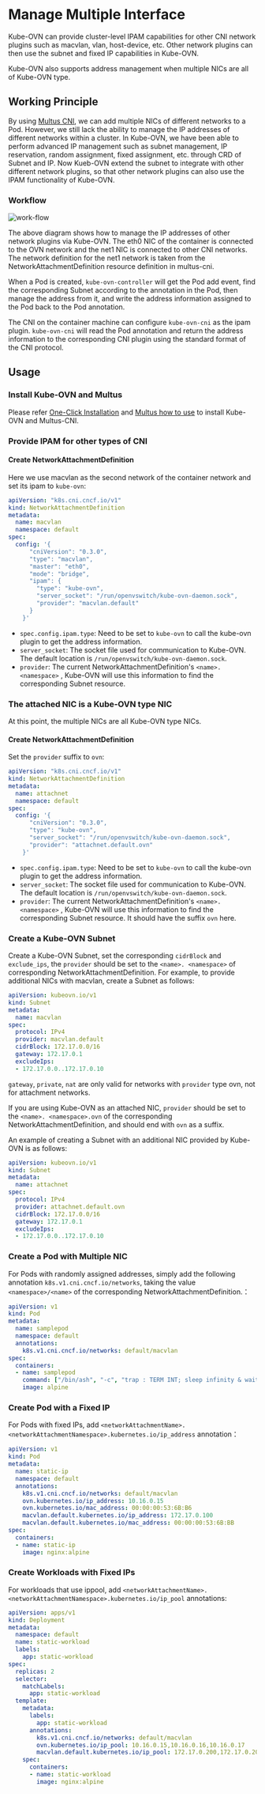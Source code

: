 # Manage Multiple Interface

Kube-OVN can provide cluster-level IPAM capabilities for other CNI network plugins such as macvlan, vlan, host-device, etc. 
Other network plugins can then use the subnet and fixed IP capabilities in Kube-OVN.

Kube-OVN also supports address management when multiple NICs are all of Kube-OVN type.

## Working Principle

By using [Multus CNI](https://github.com/k8snetworkplumbingwg/multus-cni), we can add multiple NICs of different networks to a Pod.
However, we still lack the ability to manage the IP addresses of different networks within a cluster.
In Kube-OVN, we have been able to perform advanced IP management such as subnet management, IP reservation, random assignment, fixed assignment, etc. through CRD of Subnet and IP.
Now Kueb-OVN extend the subnet to integrate with other different network plugins, 
so that other network plugins can also use the IPAM functionality of Kube-OVN.

### Workflow

![work-flow](../static/mult-nic-workflow.png)

The above diagram shows how to manage the IP addresses of other network plugins via Kube-OVN.
The eth0 NIC of the container is connected to the OVN network and the net1 NIC is connected to other CNI networks.
The network definition for the net1 network is taken from the NetworkAttachmentDefinition resource definition in multus-cni.

When a Pod is created, `kube-ovn-controller` will get the Pod add event, find the corresponding Subnet according to the annotation in the Pod, 
then manage the address from it, and write the address information assigned to the Pod back to the Pod annotation.

The CNI on the container machine can configure `kube-ovn-cni` as the ipam plugin. 
`kube-ovn-cni` will read the Pod annotation and return the address information to the corresponding CNI plugin using the standard format of the CNI protocol.

## Usage

### Install Kube-OVN and Multus

Please refer [One-Click Installation](../start/one-step-install.md) and [Multus how to use](https://github.com/k8snetworkplumbingwg/multus-cni/blob/master/docs/how-to-use.md) to install Kube-OVN and Multus-CNI.

### Provide IPAM for other types of CNI

#### Create NetworkAttachmentDefinition

Here we use macvlan as the second network of the container network and set its ipam to `kube-ovn`:

```yaml
apiVersion: "k8s.cni.cncf.io/v1"
kind: NetworkAttachmentDefinition
metadata:
  name: macvlan
  namespace: default
spec:
  config: '{
      "cniVersion": "0.3.0",
      "type": "macvlan",
      "master": "eth0",
      "mode": "bridge",
      "ipam": {
        "type": "kube-ovn",
        "server_socket": "/run/openvswitch/kube-ovn-daemon.sock",
        "provider": "macvlan.default"
      }
    }'
```
- `spec.config.ipam.type`: Need to be set to `kube-ovn` to call the kube-ovn plugin to get the address information.
- `server_socket`: The socket file used for communication to Kube-OVN. The default location is `/run/openvswitch/kube-ovn-daemon.sock`.
- `provider`: The current NetworkAttachmentDefinition's `<name>. <namespace>` , Kube-OVN will use this information to find the corresponding Subnet resource.

### The attached NIC is a Kube-OVN type NIC

At this point, the multiple NICs are all Kube-OVN type NICs.

#### Create NetworkAttachmentDefinition

Set the `provider` suffix to `ovn`:

```yaml
apiVersion: "k8s.cni.cncf.io/v1"
kind: NetworkAttachmentDefinition
metadata:
  name: attachnet
  namespace: default
spec:
  config: '{
      "cniVersion": "0.3.0",
      "type": "kube-ovn",
      "server_socket": "/run/openvswitch/kube-ovn-daemon.sock",
      "provider": "attachnet.default.ovn"
    }'
```

- `spec.config.ipam.type`: Need to be set to `kube-ovn` to call the kube-ovn plugin to get the address information.
- `server_socket`: The socket file used for communication to Kube-OVN. The default location is `/run/openvswitch/kube-ovn-daemon.sock`.
- `provider`: The current NetworkAttachmentDefinition's `<name>. <namespace>` , Kube-OVN will use this information to find the corresponding Subnet resource. It should have the suffix `ovn` here.

### Create a Kube-OVN Subnet

Create a Kube-OVN Subnet, set the corresponding `cidrBlock` and `exclude_ips`, the `provider` should be set to the `<name>. <namespace>` of corresponding NetworkAttachmentDefinition.
For example, to provide additional NICs with macvlan, create a Subnet as follows:

```yaml
apiVersion: kubeovn.io/v1
kind: Subnet
metadata:
  name: macvlan
spec:
  protocol: IPv4
  provider: macvlan.default
  cidrBlock: 172.17.0.0/16
  gateway: 172.17.0.1
  excludeIps:
  - 172.17.0.0..172.17.0.10
```

`gateway`, `private`, `nat` are only valid for networks with `provider` type ovn, not for attachment networks.

If you are using Kube-OVN as an attached NIC, `provider` should be set to the `<name>. <namespace>.ovn` of the corresponding NetworkAttachmentDefinition, and should end with `ovn` as a suffix.

An example of creating a Subnet with an additional NIC provided by Kube-OVN is as follows:

```yaml
apiVersion: kubeovn.io/v1
kind: Subnet
metadata:
  name: attachnet
spec:
  protocol: IPv4
  provider: attachnet.default.ovn
  cidrBlock: 172.17.0.0/16
  gateway: 172.17.0.1
  excludeIps:
  - 172.17.0.0..172.17.0.10
```

### Create a Pod with Multiple NIC

For Pods with randomly assigned addresses, 
simply add the following annotation `k8s.v1.cni.cncf.io/networks`, taking the value `<namespace>/<name>` of the corresponding NetworkAttachmentDefinition.：

```yaml
apiVersion: v1
kind: Pod
metadata:
  name: samplepod
  namespace: default
  annotations:
    k8s.v1.cni.cncf.io/networks: default/macvlan
spec:
  containers:
  - name: samplepod
    command: ["/bin/ash", "-c", "trap : TERM INT; sleep infinity & wait"]
    image: alpine

```

### Create Pod with a Fixed IP

For Pods with fixed IPs, add `<networkAttachmentName>.<networkAttachmentNamespace>.kubernetes.io/ip_address` annotation：

```yaml
apiVersion: v1
kind: Pod
metadata:
  name: static-ip
  namespace: default
  annotations:
    k8s.v1.cni.cncf.io/networks: default/macvlan
    ovn.kubernetes.io/ip_address: 10.16.0.15
    ovn.kubernetes.io/mac_address: 00:00:00:53:6B:B6
    macvlan.default.kubernetes.io/ip_address: 172.17.0.100
    macvlan.default.kubernetes.io/mac_address: 00:00:00:53:6B:BB
spec:
  containers:
  - name: static-ip
    image: nginx:alpine
```

### Create Workloads with Fixed IPs

For workloads that use ippool, add `<networkAttachmentName>.<networkAttachmentNamespace>.kubernetes.io/ip_pool` annotations:

```yaml
apiVersion: apps/v1
kind: Deployment
metadata:
  namespace: default
  name: static-workload
  labels:
    app: static-workload
spec:
  replicas: 2
  selector:
    matchLabels:
      app: static-workload
  template:
    metadata:
      labels:
        app: static-workload
      annotations:
        k8s.v1.cni.cncf.io/networks: default/macvlan
        ovn.kubernetes.io/ip_pool: 10.16.0.15,10.16.0.16,10.16.0.17
        macvlan.default.kubernetes.io/ip_pool: 172.17.0.200,172.17.0.201,172.17.0.202
    spec:
      containers:
      - name: static-workload
        image: nginx:alpine
```
